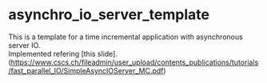 # asynchro_io_server_template

This is a template for a time incremental application with asynchronous server IO.  
Implemented refering [this slide].(https://www.cscs.ch/fileadmin/user_upload/contents_publications/tutorials/fast_parallel_IO/SimpleAsyncIOServer_MC.pdf)
